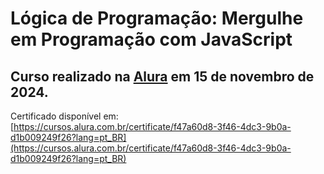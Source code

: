 # Lógica de Programação: Mergulhe em Programação com JavaScript
## Curso realizado na [Alura](https://www.alura.com.br) em 15 de novembro de 2024.
Certificado disponível em:
[https://cursos.alura.com.br/certificate/f47a60d8-3f46-4dc3-9b0a-d1b009249f26?lang=pt_BR](https://cursos.alura.com.br/certificate/f47a60d8-3f46-4dc3-9b0a-d1b009249f26?lang=pt_BR)

